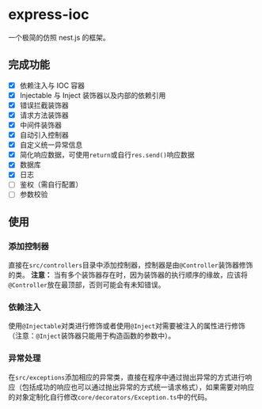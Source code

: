 # express-ioc

一个极简的仿照 nest.js 的框架。

## 完成功能

- [x] 依赖注入与 IOC 容器
- [x] Injectable 与 Inject 装饰器以及内部的依赖引用
- [x] 错误拦截装饰器
- [x] 请求方法装饰器
- [x] 中间件装饰器
- [x] 自动引入控制器
- [x] 自定义统一异常信息
- [x] 简化响应数据，可使用`return`或自行`res.send()`响应数据
- [x] 数据库
- [x] 日志
- [ ] 鉴权（需自行配置）
- [ ] 参数校验

## 使用

### 添加控制器

直接在`src/controllers`目录中添加控制器，控制器是由`@Controller`装饰器修饰的类。
**注意：** 当有多个装饰器存在时，因为装饰器的执行顺序的缘故，应该将`@Controller`放在最顶部，否则可能会有未知错误。

### 依赖注入

使用`@Injectable`对类进行修饰或者使用`@Inject`对需要被注入的属性进行修饰（注意：`@Inject`装饰器只能用于构造函数的参数中）。

### 异常处理

在`src/exceptions`添加相应的异常类，直接在程序中通过抛出异常的方式进行响应（包括成功的响应也可以通过抛出异常的方式统一请求格式），如果需要对响应的对象定制化自行修改`core/decorators/Exception.ts`中的代码。

